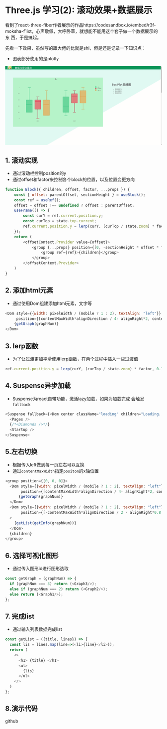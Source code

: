 # Three.js 学习(2):  滚动效果+数据展示

看到了react-three-fiber作者展示的作品https://codesandbox.io/embed/r3f-moksha-f1ixt，心声敬佩，大呼卧草，就想能不能用这个套子做一个数据展示的东
西，于是搞起。

先看一下效果，虽然写的跟大佬的比就是shi，但是还是记录一下知识点：

+ 图表部分使用的是plotly

![graph](README.assets/graph-1599555581396.gif)

## 1. 滚动实现

+ 通过滚动栏控制position的y
+ 通过offset和factor来控制各个block的位置，以及位置变更方向

```javascript
function Block({ children, offset, factor, ...props }) {
    const { offset: parentOffset, sectionHeight } = useBlock();
    const ref = useRef();
    offset = offset !== undefined ? offset : parentOffset;
    useFrame(() => {
        const curY = ref.current.position.y;
        const curTop = state.top.current;
        ref.current.position.y = lerp(curY, (curTop / state.zoom) * factor, 0.1)
    });
    return (
        <offsetContext.Provider value={offset}>
            <group {...props} position={[0, -sectionHeight * offset * factor, 0]}>
                <group ref={ref}>{children}</group>
            </group>
        </offsetContext.Provider>
    )
}
```

## 2. 添加html元素

+ 通过使用Dom组建添加html元素，文字等

```javascript
<Dom style={{width: pixelWidth / (mobile ? 1 : 2), textAlign: "left"}}
     position={[contentMaxWidth*alignDirection / 4- alignRight*2, contentMaxWidth / 3, 1]}>
    {getGraph(graphNum)}
</Dom>
```

## 3. lerp函数

+ 为了让过渡更加平滑使用lerp函数，在两个过程中插入一些过渡值

```javascript
ref.current.position.y = lerp(curY, (curTop / state.zoom) * factor, 0.1)
```

## 4. Suspense异步加载

+ Suspense为react自带功能，激活lazy加载，如果为加载完成 会触发`fallback`

```javascript
<Suspense fallback={<Dom center className="loading" children="Loading..." />}>
  <Pages />
  {/*<Diamonds />*/}
  <Startup />
</Suspense>
```

## 5.左右切换

+ 根据传入left做到每一页左右可以互换
+ 通过`contentMaxWidth`指定`positon`的x轴位置

```javascript
<group position={[0, 0, 0]}>
  <Dom style={{width: pixelWidth / (mobile ? 1 : 2), textAlign: "left"}}
       position={[contentMaxWidth*alignDirection / 4- alignRight*2, contentMaxWidth / 3, 1]}>
      {getGraph(graphNum)}
  </Dom>
  <Dom style={{width: pixelWidth / (mobile ? 1 : 2), textAlign: "left"}}
       position={[-contentMaxWidth*alignDirection / 2 - alignRight*0.8 , contentMaxWidth / 10 * 3, 1]}
  >
    {getList(getInfo(graphNum))}
  </Dom>
  {children}
</group>
```

## 6. 选择可视化图形

+ 通过传入图形id进行图形选取

```javascript
const getGraph = (graphNum) => {
  if (graphNum === 3) return (<Graph3/>);
  else if (graphNum === 2) return (<Graph2/>);
  else return (<Graph1/>);
};
```

## 7. 完成list

+ 通过输入列表数据完成list

```javascript
const getList = ({title, lines}) => {
  const lis = lines.map(line=>(<li>{line}</li>));
  return (
    <>
      <h1> {title} </h1>
      <ul>
        {lis}
      </ul>
    </>
  )
};
```

## 8.演示代码

github